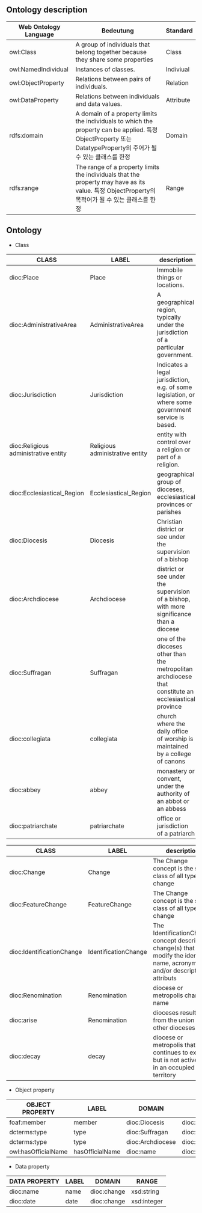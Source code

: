 ## Ontology description 


| Web Ontology Language      | Bedeutung |Standard |
| ------------------| ----------- |----------- |
| owl:Class         | A group of individuals that belong together because they share some properties       | Class |
| owl:NamedIndividual| Instances of classes.      | Indiviual        |
| owl:ObjectProperty | Relations between pairs of individuals.  | Relation        |
| owl:DataProperty   | Relations between individuals and data values.   | Attribute        |
| rdfs:domain  | A domain of a property limits the individuals to which the property can be applied. 특정 ObjectProperty 또는 DatatypeProperty의 주어가 될 수 있는 클래스를 한정  | Domain        |
| rdfs:range   | The range of a property limits the individuals that the property may have as its value.   특정 ObjectProperty의 목적어가 될 수 있는 클래스를 한정 | Range        |

## Ontology

 - Class 

 | CLASS             | LABEL       |description | super class  | sub class|
 | ------------------| ----------- |----------- |-------------|--------- |
 | dioc:Place        | Place      |Immobile things or locations.| AdministrativeArea|
 | dioc:AdministrativeArea        | AdministrativeArea        |A geographical region, typically under the jurisdiction of a particular government.|jurisdiction|Place|
 | dioc:Jurisdiction | Jurisdiction |Indicates a legal jurisdiction, e.g. of some legislation, or where some government service is based.|religious administrative entity|AdministrativeArea|
 | dioc:Religious administrative entity | Religious administrative entity |entity with control over a religion or part of a religion.|Ecclesiastical_Region|Jurisdiction|
 | dioc:Ecclesiastical_Region|Ecclesiastical_Region |geographical group of dioceses, ecclesiastical provinces or parishes|Diocesis|Religious administrative entity|
 | dioc:Diocesis | Diocesis |Christian district or see under the supervision of a bishop|Metropolitan, Suffragan|Ecclesiastical_Region|
 | dioc:Archdiocese        | Archdiocese     |district or see under the supervision of a bishop, with more significance than a diocese| |Diocesis|
 | dioc:Suffragan          | Suffragan       |one of the dioceses other than the metropolitan archdiocese that constitute an ecclesiastical province| |Diocesis|
 | dioc:collegiata          | collegiata       |church where the daily office of worship is maintained by a college of canons| |Ecclesiastical_Region|
 | dioc:abbey          | abbey       |monastery or convent, under the authority of an abbot or an abbess| |Ecclesiastical_Region|
 | dioc:patriarchate          | patriarchate       |office or jurisdiction of a patriarch| |Ecclesiastical_Region|




| CLASS             | LABEL       |description | super class  | sub class|
 | ------------------| ----------- |----------- |-------------|--------- |
 | dioc:Change       | Change     |The Change concept is the super class of all types of change| FeatureChange|
 | dioc:FeatureChange       | FeatureChange     |The Change concept is the super class of all types of change| IdentificationChange|Change|
 | dioc:IdentificationChange        | IdentificationChange      |The IdentificationChange concept describes change(s) that modify the identifier, name, acronym and/or description attributs|Renomination|FeatureChange| 
 | dioc:Renomination       | Renomination     |diocese or metropolis changing name| |IdentificationChange|
 | dioc:arise       | Renomination     |dioceses resulting from the union of other dioceses | |IdentificationChange|
 | dioc:decay       | decay     |diocese or metropolis that continues to exist but is not active or is in an occupied territory | |IdentificationChange|



- Object property

| OBJECT PROPERTY   | LABEL       |DOMAIN  |RANGE  | 
| ------------------| ----------- |----------- |-------------|
| foaf:member 	    | member      |dioc:Diocesis| dioc:Ecclesiastical_Region|
| dcterms:type 	 	  | type        |dioc:Suffragan| dioc:Diocesis|
| dcterms:type 	 	  | type        |dioc:Archdiocese| dioc:Diocesis|
| owl:hasOfficialName 	| hasOfficialName     |dioc:name| dioc:Diocesis|


- Data property

| DATA PROPERTY     | LABEL       |DOMAIN | RANGE  | 
| ------------------| ----------- |----------- |---|
| dioc:name       | name     |dioc:change| xsd:string|
| dioc:date       | date     |dioc:change| xsd:integer|
